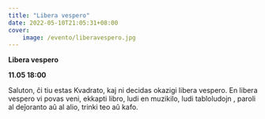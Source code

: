 ```yaml
---
title: "Libera vespero"
date: 2022-05-10T21:05:31+08:00
cover: 
    image: /evento/liberavespero.jpg
---
```


**Libera vespero** 

**11.05 18:00**

Saluton, ĉi tiu estas Kvadrato, kaj ni decidas okazigi libera vespero. En libera vespero vi povas veni, ekkapti libro, ludi en muzikilo, ludi tabloludojn , paroli al deĵoranto aû al alio, trinki teo aû kafo.
